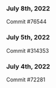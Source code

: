 ### July 8th, 2022

Commit #76544

### July 5th, 2022

Commit #314353


### July 4th, 2022

Commit #72281

